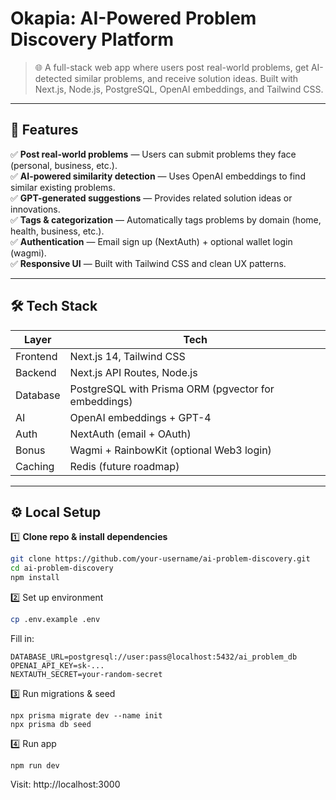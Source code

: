 # Okapia: AI-Powered Problem Discovery Platform

> 🌐 A full-stack web app where users post real-world problems, get AI-detected similar problems, and receive solution ideas. Built with Next.js, Node.js, PostgreSQL, OpenAI embeddings, and Tailwind CSS.

---

## 🚀 Features

✅ **Post real-world problems** — Users can submit problems they face (personal, business, etc.).  
✅ **AI-powered similarity detection** — Uses OpenAI embeddings to find similar existing problems.  
✅ **GPT-generated suggestions** — Provides related solution ideas or innovations.  
✅ **Tags & categorization** — Automatically tags problems by domain (home, health, business, etc.).  
✅ **Authentication** — Email sign up (NextAuth) + optional wallet login (wagmi).  
✅ **Responsive UI** — Built with Tailwind CSS and clean UX patterns.

---

## 🛠️ Tech Stack

| Layer         | Tech                                       |
|---------------|--------------------------------------------|
| Frontend      | Next.js 14, Tailwind CSS                   |
| Backend       | Next.js API Routes, Node.js                |
| Database      | PostgreSQL with Prisma ORM (pgvector for embeddings) |
| AI            | OpenAI embeddings + GPT-4                  |
| Auth          | NextAuth (email + OAuth)                  |
| Bonus         | Wagmi + RainbowKit (optional Web3 login)  |
| Caching       | Redis (future roadmap)                    |

---

## ⚙️ Local Setup

1️⃣ **Clone repo & install dependencies**
```bash
git clone https://github.com/your-username/ai-problem-discovery.git
cd ai-problem-discovery
npm install
```

2️⃣ Set up environment
```bash
cp .env.example .env
```

Fill in:
```
DATABASE_URL=postgresql://user:pass@localhost:5432/ai_problem_db
OPENAI_API_KEY=sk-...
NEXTAUTH_SECRET=your-random-secret
```

3️⃣ Run migrations & seed
```
npx prisma migrate dev --name init
npx prisma db seed
```

4️⃣ Run app
```
npm run dev
```

Visit: http://localhost:3000
